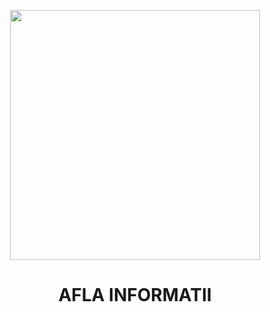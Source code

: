 <p align="center">
  <img src="https://iili.io/Kq9xx9I.png" width="400"/>
</p>

<h1 align="center">AFLA INFORMATII</h1>
